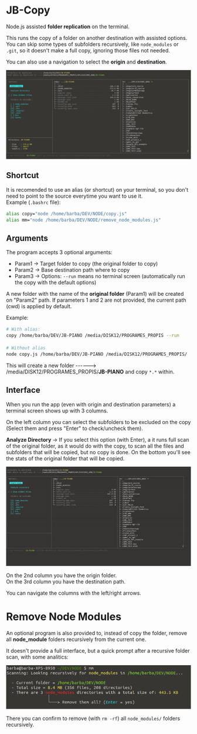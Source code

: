 # JB-Copy

Node.js assisted **folder replication** on the terminal.<br/>

This runs the copy of a folder on another destination with assisted options.<br/>
You can skip some types of subfolders recursively, like `node_modules` or `.git`, so it doesn't make a full copy, ignoring those files not needed.<br/>

You can also use a navigation to select the **origin** and **destination**.

![Screenshot of a sample view of a note edit](./samples/sample1.png)


## Shortcut
It is recomended to use an alias (or shortcut) on your terminal, so you don't need to point to the source everytime you want to use it.<br/>
Example (`.bashrc` file):
```bash
alias copy="node /home/barba/DEV/NODE/copy.js"
alias mm="node /home/barba/DEV/NODE/remove_node_modules.js"
```


## Arguments
The program accepts 3 optional arguments:
- Param1 → Target folder to copy (the original folder to copy)
- Param2 → Base destination path where to copy
- Param3 → Options: `--run` means no terminal screen (automatically run the copy with the default options)

A new folder with the name of the **original folder** (Param1) will be created on "Param2" path.
If parameters 1 and 2 are not provided, the current path (cwd) is applied by default.

Example:
```bash
# With alias:
copy /home/barba/DEV/JB-PIANO /media/DISK12/PROGRAMES_PROPIS --run

# Without alias
node copy.js /home/barba/DEV/JB-PIANO /media/DISK12/PROGRAMES_PROPIS/
```
  
This will create a new folder ------> /media/DISK12/PROGRAMES_PROPIS/**JB-PIANO**  and copy `*.*` within.

## Interface

When you run the app (even with origin and destination parameters) a terminal screen shows up with 3 columns.

On the left column you can select the subfolders to be excluded on the copy (Select them and press "Enter" to check/uncheck them).<br/>

**Analyze Directory** → If you select this option (with Enter), a it runs full scan of the original folder, as it would do with the copy, to scan all the files and subfolders that will be copied, but no copy is done.
On the bottom you'll see the stats of the original folder that will be copied.

![Screenshot of a sample view of a note edit](./samples/jb-copy-full.gif)

On the 2nd column you have the origin folder.<br/>
On the 3rd column you have the destination path.

You can navigate the columns with the left/right arrows.


# Remove Node Modules
An optional program is also provided to, instead of copy the folder, remove all **node_module** folders recursively from the current one.<br/>

It doesn't provide a full interface, but a quick prompt after a recursive folder scan, with some analitics:

![Screenshot of a sample view of a note edit](./samples/remove-node-modules.png)

There you can confirm to remove (with `rm -rf`) all `node_modules/` folders recursively.

